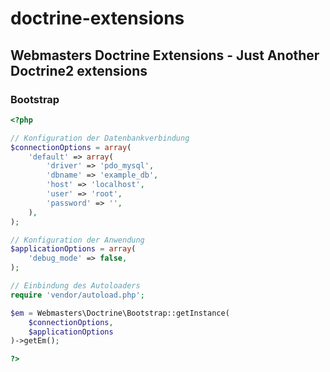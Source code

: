 # doctrine-extensions

## Webmasters Doctrine Extensions - Just Another Doctrine2 extensions

### Bootstrap

```php
<?php

// Konfiguration der Datenbankverbindung
$connectionOptions = array(
    'default' => array(
        'driver' => 'pdo_mysql',
        'dbname' => 'example_db',
        'host' => 'localhost',
        'user' => 'root',
        'password' => '',
    ),
);

// Konfiguration der Anwendung
$applicationOptions = array(
    'debug_mode' => false,
);

// Einbindung des Autoloaders
require 'vendor/autoload.php';

$em = Webmasters\Doctrine\Bootstrap::getInstance(
    $connectionOptions,
    $applicationOptions
)->getEm();

?>
```